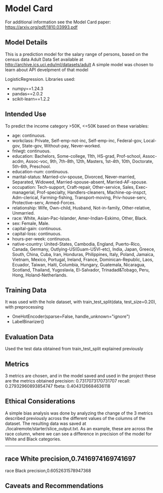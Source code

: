# Model Card

For additional information see the Model Card paper: https://arxiv.org/pdf/1810.03993.pdf

## Model Details
This is a prediction model for the salary range of persons, based on the census data Adult Data Set
available at
http://archive.ics.uci.edu/ml/datasets/adult
A simple model was chosen to learn about API develpment of that model

LogisticRegression. Libraries used:
- numpy==1.24.3
- pandas==2.0.2
- scikit-learn==1.2.2
## Intended Use
To predict the income category >50K, <=50K based on these variables:
- age: continuous.
- workclass: Private, Self-emp-not-inc, Self-emp-inc, Federal-gov, Local-gov, State-gov, Without-pay, Never-worked.
- fnlwgt: continuous.
- education: Bachelors, Some-college, 11th, HS-grad, Prof-school, Assoc-acdm, Assoc-voc, 9th, 7th-8th, 12th, Masters, 1st-4th, 10th, Doctorate, 5th-6th, Preschool.
- education-num: continuous.
- marital-status: Married-civ-spouse, Divorced, Never-married, Separated, Widowed, Married-spouse-absent, Married-AF-spouse.
- occupation: Tech-support, Craft-repair, Other-service, Sales, Exec-managerial, Prof-specialty, Handlers-cleaners, Machine-op-inspct, Adm-clerical, Farming-fishing, Transport-moving, Priv-house-serv, Protective-serv, Armed-Forces.
- relationship: Wife, Own-child, Husband, Not-in-family, Other-relative, Unmarried.
- race: White, Asian-Pac-Islander, Amer-Indian-Eskimo, Other, Black.
- sex: Female, Male.
- capital-gain: continuous.
- capital-loss: continuous.
- hours-per-week: continuous.
- native-country: United-States, Cambodia, England, Puerto-Rico, Canada, Germany, Outlying-US(Guam-USVI-etc), India, Japan, Greece, South, China, Cuba, Iran, Honduras, Philippines, Italy, Poland, Jamaica, Vietnam, Mexico, Portugal, Ireland, France, Dominican-Republic, Laos, Ecuador, Taiwan, Haiti, Columbia, Hungary, Guatemala, Nicaragua, Scotland, Thailand, Yugoslavia, El-Salvador, Trinadad&Tobago, Peru, Hong, Holand-Netherlands.


## Training Data
It was used with the hole dataset, with train_test_split(data, test_size=0.20), with preprocessing 
- OneHotEncoder(sparse=False, handle_unknown="ignore")
- LabelBinarizer()


## Evaluation Data
Used the test data obtained from train_test_split explained previously

## Metrics
3 metrics are chosen, and in the model saved and used in the project these are the metrics
obtained
precision: 0.7317073170731707
recall: 0.27932960893854747
fbeta: 0.4043126684636118

## Ethical Considerations
A simple bias analysis was done by analyzing the change of the 3 metrics described previously across the different values of the columns of the dataset. The
resulting data was saved at ./localremote/starter/slice_output.txt. As an example, these are
across the race column, where we can see a difference in precision of the model for White and Black categories.

--------------------------------------
race White
precision,0.7416974169741697
--------------------------------------
race Black
precision,0.6052631578947368


## Caveats and Recommendations
